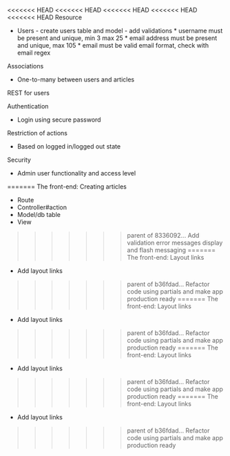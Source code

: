 <<<<<<< HEAD
<<<<<<< HEAD
<<<<<<< HEAD
<<<<<<< HEAD
<<<<<<< HEAD
Resource
- Users - create users table and model
        - add validations
        * username must be present and unique, min 3 max 25
        * email address must be present and unique, max 105
        * email must be valid email format, check with email regex

Associations
- One-to-many
  between users and articles

REST for users

Authentication
- Login using secure password

Restriction of actions
- Based on logged in/logged out state

Security
- Admin user functionality and access level




=======
The front-end: Creating articles 

- Route
- Controller#action
- Model/db table
- View
>>>>>>> parent of 8336092... Add validation error messages display and flash messaging
=======
The front-end: Layout links

- Add layout links
>>>>>>> parent of b36fdad... Refactor code using partials and make app production ready
=======
The front-end: Layout links

- Add layout links
>>>>>>> parent of b36fdad... Refactor code using partials and make app production ready
=======
The front-end: Layout links

- Add layout links
>>>>>>> parent of b36fdad... Refactor code using partials and make app production ready
=======
The front-end: Layout links

- Add layout links
>>>>>>> parent of b36fdad... Refactor code using partials and make app production ready
